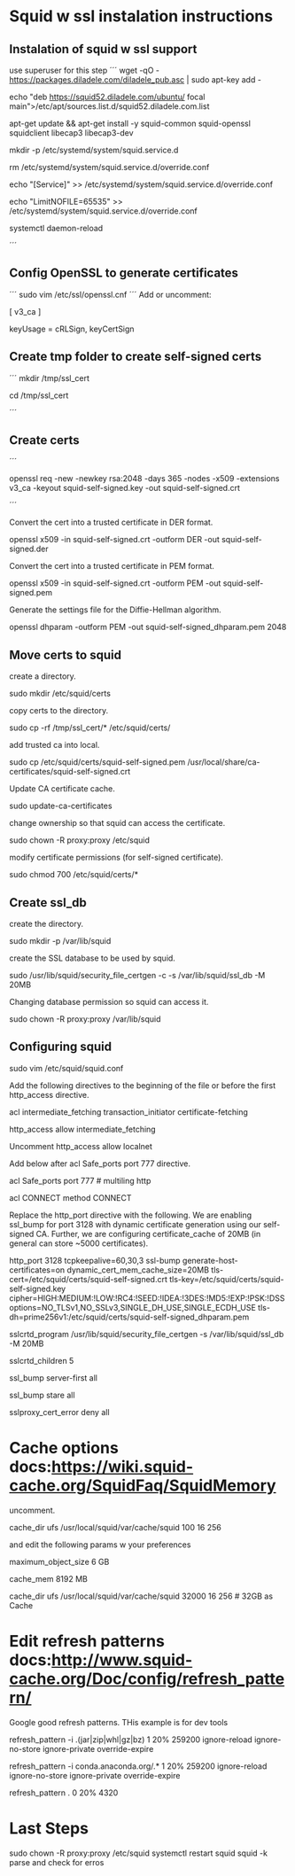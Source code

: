 # Squid w ssl instalation instructions
## Instalation of squid w ssl support
use superuser for this step
´´´
wget -qO - https://packages.diladele.com/diladele_pub.asc | sudo apt-key add -

echo "deb https://squid52.diladele.com/ubuntu/ focal main">/etc/apt/sources.list.d/squid52.diladele.com.list

apt-get update && apt-get install -y squid-common squid-openssl squidclient libecap3 libecap3-dev

mkdir -p /etc/systemd/system/squid.service.d

rm /etc/systemd/system/squid.service.d/override.conf

echo "[Service]"         >> /etc/systemd/system/squid.service.d/override.conf

echo "LimitNOFILE=65535" >> /etc/systemd/system/squid.service.d/override.conf

systemctl daemon-reload

´´´
## Config OpenSSL to generate certificates
´´´
sudo vim /etc/ssl/openssl.cnf
´´´
Add or uncomment:

[ v3_ca ]

keyUsage = cRLSign, keyCertSign


## Create tmp folder to create self-signed certs
´´´
mkdir /tmp/ssl_cert

cd /tmp/ssl_cert

´´´
## Create certs
´´´

openssl req -new -newkey rsa:2048 -days 365 -nodes -x509 -extensions v3_ca -keyout squid-self-signed.key -out squid-self-signed.crt

´´´

Convert the cert into a trusted certificate in DER format.

openssl x509 -in squid-self-signed.crt -outform DER -out squid-self-signed.der


Convert the cert into a trusted certificate in PEM format.

openssl x509 -in squid-self-signed.crt -outform PEM -out squid-self-signed.pem


Generate the settings file for the Diffie-Hellman algorithm.

openssl dhparam -outform PEM -out squid-self-signed_dhparam.pem 2048


## Move certs to squid 

create a directory.

sudo mkdir /etc/squid/certs


copy certs to the directory.

sudo cp -rf /tmp/ssl_cert/* /etc/squid/certs/


add trusted ca into local.

sudo cp /etc/squid/certs/squid-self-signed.pem /usr/local/share/ca-certificates/squid-self-signed.crt


Update CA certificate cache.

sudo update-ca-certificates


change ownership so that squid can access the certificate.

sudo chown -R proxy:proxy /etc/squid

modify certificate permissions (for self-signed certificate).

sudo chmod 700 /etc/squid/certs/*



## Create ssl_db

create the directory.

sudo mkdir -p /var/lib/squid



create the SSL database to be used by squid.

sudo /usr/lib/squid/security_file_certgen -c -s /var/lib/squid/ssl_db -M 20MB



Changing database permission so squid can access it.

sudo chown -R proxy:proxy /var/lib/squid



## Configuring squid

sudo vim /etc/squid/squid.conf



Add the following directives to the beginning of the file or before the first http_access directive.

acl intermediate_fetching transaction_initiator certificate-fetching 

http_access allow intermediate_fetching


Uncomment http_access allow localnet


Add below after acl Safe_ports port 777 directive.

acl Safe_ports port 777  # multiling http                       

acl CONNECT method CONNECT



Replace the http_port directive with the following. We are enabling ssl_bump for port 3128 with dynamic certificate generation using our self-signed CA. Further, we are configuring certificate_cache of 20MB (in general can store ~5000 certificates).



http_port 3128 tcpkeepalive=60,30,3 ssl-bump generate-host-certificates=on dynamic_cert_mem_cache_size=20MB tls-cert=/etc/squid/certs/squid-self-signed.crt tls-key=/etc/squid/certs/squid-self-signed.key cipher=HIGH:MEDIUM:!LOW:!RC4:!SEED:!IDEA:!3DES:!MD5:!EXP:!PSK:!DSS options=NO_TLSv1,NO_SSLv3,SINGLE_DH_USE,SINGLE_ECDH_USE tls-dh=prime256v1:/etc/squid/certs/squid-self-signed_dhparam.pem



sslcrtd_program /usr/lib/squid/security_file_certgen -s /var/lib/squid/ssl_db -M 20MB

sslcrtd_children 5

ssl_bump server-first all

ssl_bump stare all

sslproxy_cert_error deny all



# Cache options docs:https://wiki.squid-cache.org/SquidFaq/SquidMemory



uncomment.

cache_dir ufs /usr/local/squid/var/cache/squid 100 16 256



and edit the following params w your preferences

maximum_object_size 6 GB

cache_mem 8192 MB

cache_dir ufs /usr/local/squid/var/cache/squid 32000 16 256 # 32GB as Cache



# Edit refresh patterns docs:http://www.squid-cache.org/Doc/config/refresh_pattern/


Google good refresh patterns. THis example is for dev tools

refresh_pattern -i .(jar|zip|whl|gz|bz)  1 20% 259200 ignore-reload ignore-no-store ignore-private override-expire

refresh_pattern -i conda.anaconda.org\/.* 1 20% 259200 ignore-reload ignore-no-store ignore-private override-expire

refresh_pattern .  0 20% 4320



# Last Steps

sudo chown -R proxy:proxy /etc/squid
systemctl restart squid 
squid -k parse and check for erros
